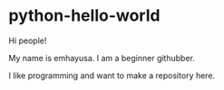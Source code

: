 # python-hello-world

Hi people!

My name is emhayusa. I am a beginner githubber.

I like programming and want to make a repository here.

